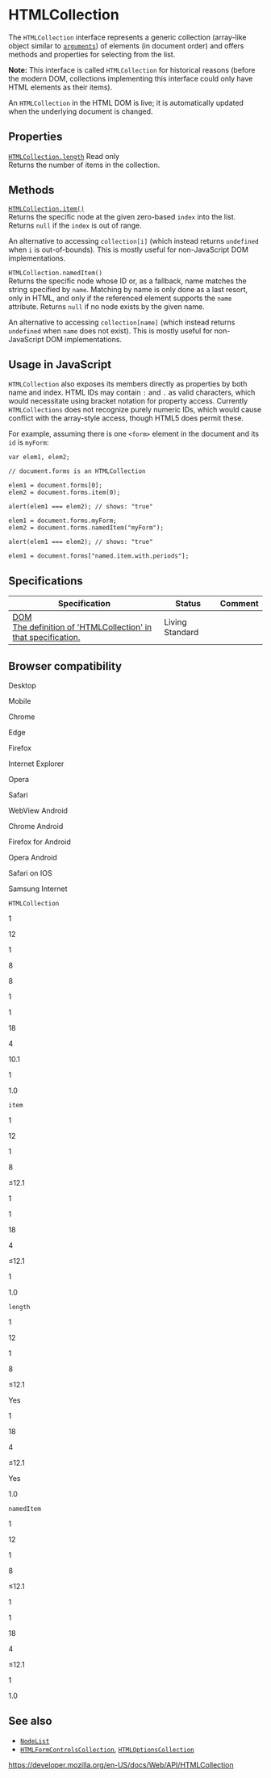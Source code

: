 # HTMLCollection

The `HTMLCollection` interface represents a generic collection (array-like object similar to [`arguments`](https://developer.mozilla.org/en-US/docs/Web/JavaScript/Reference/Functions/arguments)) of elements (in document order) and offers methods and properties for selecting from the list.

**Note:** This interface is called `HTMLCollection` for historical reasons (before the modern DOM, collections implementing this interface could only have HTML elements as their items).

An `HTMLCollection` in the HTML DOM is live; it is automatically updated when the underlying document is changed.

## Properties

[`HTMLCollection.length`](htmlcollection/length) <span class="badge inline readonly">Read only </span>  
Returns the number of items in the collection.

## Methods

[`HTMLCollection.item()`](htmlcollection/item)  
Returns the specific node at the given zero-based `index` into the list. Returns `null` if the `index` is out of range.

An alternative to accessing `collection[i]` (which instead returns `undefined` when `i` is out-of-bounds). This is mostly useful for non-JavaScript DOM implementations.

<span class="page-not-created">`HTMLCollection.namedItem()`</span>  
Returns the specific node whose ID or, as a fallback, name matches the string specified by `name`. Matching by name is only done as a last resort, only in HTML, and only if the referenced element supports the `name` attribute. Returns `null` if no node exists by the given name.

An alternative to accessing `collection[name]` (which instead returns `undefined` when `name` does not exist). This is mostly useful for non-JavaScript DOM implementations.

## Usage in JavaScript

`HTMLCollection` also exposes its members directly as properties by both name and index. HTML IDs may contain `:` and `.` as valid characters, which would necessitate using bracket notation for property access. Currently `HTMLCollections` does not recognize purely numeric IDs, which would cause conflict with the array-style access, though HTML5 does permit these.

For example, assuming there is one `<form>` element in the document and its `id` is `myForm`:

    var elem1, elem2;

    // document.forms is an HTMLCollection

    elem1 = document.forms[0];
    elem2 = document.forms.item(0);

    alert(elem1 === elem2); // shows: "true"

    elem1 = document.forms.myForm;
    elem2 = document.forms.namedItem("myForm");

    alert(elem1 === elem2); // shows: "true"

    elem1 = document.forms["named.item.with.periods"];

## Specifications

<table><thead><tr class="header"><th>Specification</th><th>Status</th><th>Comment</th></tr></thead><tbody><tr class="odd"><td><a href="https://dom.spec.whatwg.org/#htmlcollection">DOM<br />
<span class="small">The definition of 'HTMLCollection' in that specification.</span></a></td><td><span class="spec-living">Living Standard</span></td><td></td></tr></tbody></table>

## Browser compatibility

Desktop

Mobile

Chrome

Edge

Firefox

Internet Explorer

Opera

Safari

WebView Android

Chrome Android

Firefox for Android

Opera Android

Safari on IOS

Samsung Internet

`HTMLCollection`

1

12

1

8

8

1

1

18

4

10.1

1

1.0

`item`

1

12

1

8

≤12.1

1

1

18

4

≤12.1

1

1.0

`length`

1

12

1

8

≤12.1

Yes

1

18

4

≤12.1

Yes

1.0

`namedItem`

1

12

1

8

≤12.1

1

1

18

4

≤12.1

1

1.0

## See also

- [`NodeList`](nodelist)
- [`HTMLFormControlsCollection`](htmlformcontrolscollection), [`HTMLOptionsCollection`](htmloptionscollection)

<a href="https://developer.mozilla.org/en-US/docs/Web/API/HTMLCollection" class="_attribution-link">https://developer.mozilla.org/en-US/docs/Web/API/HTMLCollection</a>
